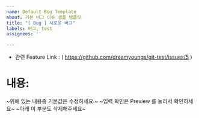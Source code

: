 ```yaml
---
name: Default Bug Template
about: 기본 버그 이슈 샘플 템플릿
title: "[ Bug ] 새로운 버그"
labels: 버그, test
assignees: ''

---
```


- 관련 Feature Link : ( https://github.com/dreamyoungs/git-test/issues/5 )

# 내용:





~위에 있는 내용중 기본값은 수정하세요.~
~입력 확인은 Preview 를 눌러서 확인하세요~
~아래 이 부분도 삭제해주세요~
